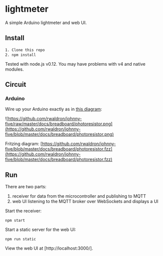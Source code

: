 # lightmeter

A simple Arduino lightmeter and web UI.

## Install

    1. Clone this repo
    2. npm install

Tested with node.js v0.12. You may have problems with v4 and native modules.

## Circuit

### Arduino

Wire up your Arduino exactly as in [this diagram](https://github.com/rwaldron/johnny-five/blob/master/docs/photoresistor.md):

![https://github.com/rwaldron/johnny-five/raw/master/docs/breadboard/photoresistor.png](https://github.com/rwaldron/johnny-five/blob/master/docs/breadboard/photoresistor.png)<br>

Fritzing diagram: [https://github.com/rwaldron/johnny-five/blob/master/docs/breadboard/photoresistor.fzz](https://github.com/rwaldron/johnny-five/blob/master/docs/breadboard/photoresistor.fzz)

## Run

There are two parts:

1. receiver for data from the microcontroller and publishing to MQTT
2. web UI listening to the MQTT broker over WebSockets and displays a UI

Start the receiver:

    npm start

Start a static server for the web UI:

    npm run static

View the web UI at [http://localhost:3000/].
